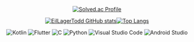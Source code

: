 <div align="center">
  
[![Solved.ac Profile](http://mazassumnida.wtf/api/v2/generate_badge?boj=hariose)](https://solved.ac/hariose/)

  
[![EilLagerTodd GitHub stats](https://github-readme-stats.vercel.app/api?username=EilLagerTodd)](https://github.com/anuraghazra/github-readme-stats)[![Top Langs](https://github-readme-stats.vercel.app/api/top-langs/?username=EilLagerTodd&layout=compact&theme=tokyonight&langs_count=6)](https://github.com/anuraghazra/github-readme-stats)

  
![Kotlin](https://img.shields.io/badge/Kotlin-7F52FF.svg?&style=for-the-badge&logo=Kotlin&logoColor=white)
![Flutter](https://img.shields.io/badge/Flutter-02569B.svg?&style=for-the-badge&logo=Flutter&logoColor=white)
![C](https://img.shields.io/badge/C-A8B9CC.svg?&style=for-the-badge&logo=C&logoColor=white)
![Python](https://img.shields.io/badge/Python-3776AB.svg?&style=for-the-badge&logo=Python&logoColor=white)
![Visual Studio Code](https://img.shields.io/badge/Visual%20Studio%20Code-007ACC.svg?&style=for-the-badge&logo=Visual%20Studio%20Code&logoColor=white)
![Android Studio](https://img.shields.io/badge/Android%20Studio-3DDC84.svg?&style=for-the-badge&logo=Android%20Studio&logoColor=white)
  
</div>
